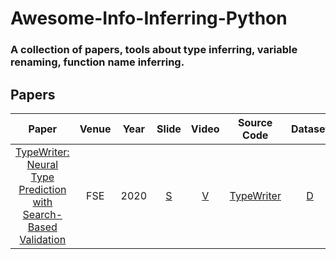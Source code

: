 # Awesome-Info-Inferring-Python
### A collection of papers, tools about type inferring, variable renaming, function name inferring.

## Papers
|    Paper        |    Venue     | Year |     Slide      |       Video      |       Source Code       | Dataset                |
| :-------------: | :----------: | :--: |  :-----------: | :--------------: | :---------------------: |:---------------------: |
| [TypeWriter: Neural Type Prediction with Search-Based Validation](https://software-lab.org/publications/fse2020_TypeWriter.pdf) | FSE | 2020 | [S](https://software-lab.org/publications/fse2020_TypeWriter_slides.pdf) | [V](https://youtu.be/KnbPQ9LVwJQ) | [TypeWriter](https://github.com/saltudelft/dl-type-python) | [D](https://software-lab.org/projects/TypeWriter/data.tar.gz) |



